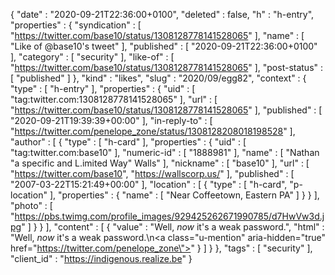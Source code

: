 {
  "date" : "2020-09-21T22:36:00+0100",
  "deleted" : false,
  "h" : "h-entry",
  "properties" : {
    "syndication" : [ "https://twitter.com/base10/status/1308128778141528065" ],
    "name" : [ "Like of @base10's tweet" ],
    "published" : [ "2020-09-21T22:36:00+0100" ],
    "category" : [ "security" ],
    "like-of" : [ "https://twitter.com/base10/status/1308128778141528065" ],
    "post-status" : [ "published" ]
  },
  "kind" : "likes",
  "slug" : "2020/09/egg82",
  "context" : {
    "type" : [ "h-entry" ],
    "properties" : {
      "uid" : [ "tag:twitter.com:1308128778141528065" ],
      "url" : [ "https://twitter.com/base10/status/1308128778141528065" ],
      "published" : [ "2020-09-21T19:39:39+00:00" ],
      "in-reply-to" : [ "https://twitter.com/penelope_zone/status/1308128208018198528" ],
      "author" : [ {
        "type" : [ "h-card" ],
        "properties" : {
          "uid" : [ "tag:twitter.com:base10" ],
          "numeric-id" : [ "1888981" ],
          "name" : [ "Nathan \"a specific and L.imited Way\" Walls" ],
          "nickname" : [ "base10" ],
          "url" : [ "https://twitter.com/base10", "https://wallscorp.us/" ],
          "published" : [ "2007-03-22T15:21:49+00:00" ],
          "location" : [ {
            "type" : [ "h-card", "p-location" ],
            "properties" : {
              "name" : [ "Near Coffeetown, Eastern PA" ]
            }
          } ],
          "photo" : [ "https://pbs.twimg.com/profile_images/929425262671990785/d7HwVw3d.jpg" ]
        }
      } ],
      "content" : [ {
        "value" : "Well, _now_ it's a weak password.",
        "html" : "Well, _now_ it's a weak password.\n<a class=\"u-mention\" aria-hidden=\"true\" href=\"https://twitter.com/penelope_zone\"></a>"
      } ]
    }
  },
  "tags" : [ "security" ],
  "client_id" : "https://indigenous.realize.be"
}
